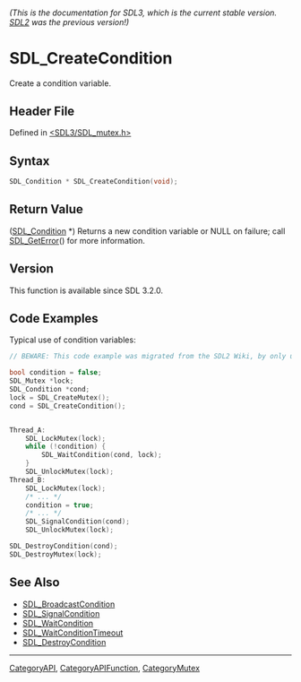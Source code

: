 ###### (This is the documentation for SDL3, which is the current stable version. [SDL2](https://wiki.libsdl.org/SDL2/) was the previous version!)
# SDL_CreateCondition

Create a condition variable.

## Header File

Defined in [<SDL3/SDL_mutex.h>](https://github.com/libsdl-org/SDL/blob/main/include/SDL3/SDL_mutex.h)

## Syntax

```c
SDL_Condition * SDL_CreateCondition(void);
```

## Return Value

([SDL_Condition](SDL_Condition) *) Returns a new condition variable or NULL
on failure; call [SDL_GetError](SDL_GetError)() for more information.

## Version

This function is available since SDL 3.2.0.

## Code Examples

Typical use of condition variables:


```c
// BEWARE: This code example was migrated from the SDL2 Wiki, by only updating the names.

bool condition = false;
SDL_Mutex *lock;
SDL_Condition *cond;
lock = SDL_CreateMutex();
cond = SDL_CreateCondition();


Thread_A:
    SDL_LockMutex(lock);
    while (!condition) {
        SDL_WaitCondition(cond, lock);
    }
    SDL_UnlockMutex(lock);
Thread_B:
    SDL_LockMutex(lock);
    /* ... */
    condition = true;
    /* ... */
    SDL_SignalCondition(cond);
    SDL_UnlockMutex(lock);

SDL_DestroyCondition(cond);
SDL_DestroyMutex(lock);
```

## See Also

- [SDL_BroadcastCondition](SDL_BroadcastCondition)
- [SDL_SignalCondition](SDL_SignalCondition)
- [SDL_WaitCondition](SDL_WaitCondition)
- [SDL_WaitConditionTimeout](SDL_WaitConditionTimeout)
- [SDL_DestroyCondition](SDL_DestroyCondition)

----
[CategoryAPI](CategoryAPI), [CategoryAPIFunction](CategoryAPIFunction), [CategoryMutex](CategoryMutex)

